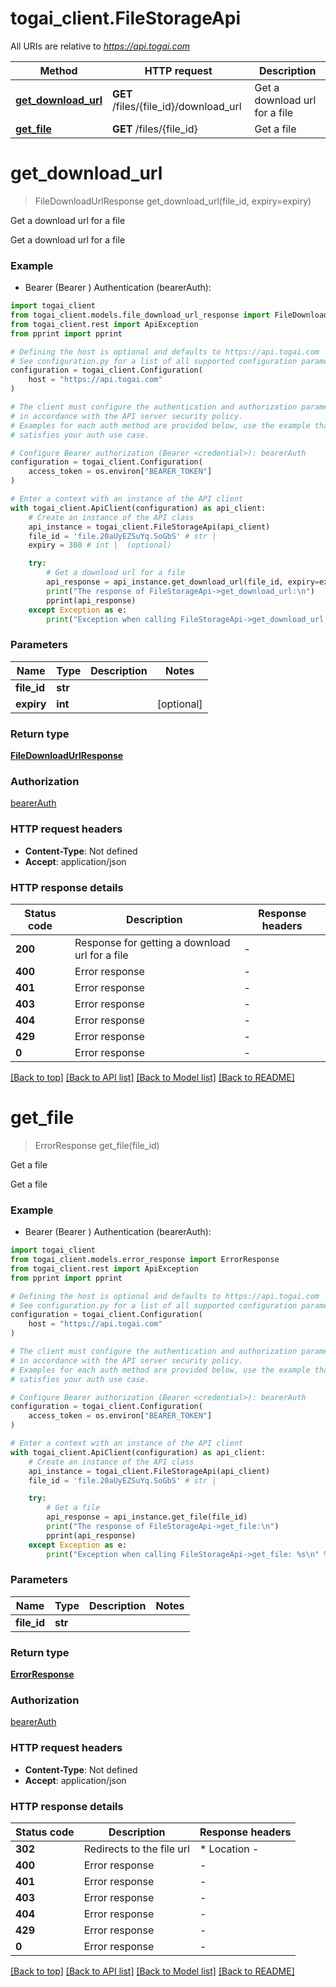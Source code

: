 # togai_client.FileStorageApi

All URIs are relative to *https://api.togai.com*

Method | HTTP request | Description
------------- | ------------- | -------------
[**get_download_url**](FileStorageApi.md#get_download_url) | **GET** /files/{file_id}/download_url | Get a download url for a file
[**get_file**](FileStorageApi.md#get_file) | **GET** /files/{file_id} | Get a file


# **get_download_url**
> FileDownloadUrlResponse get_download_url(file_id, expiry=expiry)

Get a download url for a file

Get a download url for a file

### Example

* Bearer (Bearer <credential>) Authentication (bearerAuth):

```python
import togai_client
from togai_client.models.file_download_url_response import FileDownloadUrlResponse
from togai_client.rest import ApiException
from pprint import pprint

# Defining the host is optional and defaults to https://api.togai.com
# See configuration.py for a list of all supported configuration parameters.
configuration = togai_client.Configuration(
    host = "https://api.togai.com"
)

# The client must configure the authentication and authorization parameters
# in accordance with the API server security policy.
# Examples for each auth method are provided below, use the example that
# satisfies your auth use case.

# Configure Bearer authorization (Bearer <credential>): bearerAuth
configuration = togai_client.Configuration(
    access_token = os.environ["BEARER_TOKEN"]
)

# Enter a context with an instance of the API client
with togai_client.ApiClient(configuration) as api_client:
    # Create an instance of the API class
    api_instance = togai_client.FileStorageApi(api_client)
    file_id = 'file.20aUyEZSuYq.SoGbS' # str | 
    expiry = 300 # int |  (optional)

    try:
        # Get a download url for a file
        api_response = api_instance.get_download_url(file_id, expiry=expiry)
        print("The response of FileStorageApi->get_download_url:\n")
        pprint(api_response)
    except Exception as e:
        print("Exception when calling FileStorageApi->get_download_url: %s\n" % e)
```



### Parameters


Name | Type | Description  | Notes
------------- | ------------- | ------------- | -------------
 **file_id** | **str**|  | 
 **expiry** | **int**|  | [optional] 

### Return type

[**FileDownloadUrlResponse**](FileDownloadUrlResponse.md)

### Authorization

[bearerAuth](../README.md#bearerAuth)

### HTTP request headers

 - **Content-Type**: Not defined
 - **Accept**: application/json

### HTTP response details

| Status code | Description | Response headers |
|-------------|-------------|------------------|
**200** | Response for getting a download url for a file |  -  |
**400** | Error response |  -  |
**401** | Error response |  -  |
**403** | Error response |  -  |
**404** | Error response |  -  |
**429** | Error response |  -  |
**0** | Error response |  -  |

[[Back to top]](#) [[Back to API list]](../README.md#documentation-for-api-endpoints) [[Back to Model list]](../README.md#documentation-for-models) [[Back to README]](../README.md)

# **get_file**
> ErrorResponse get_file(file_id)

Get a file

Get a file

### Example

* Bearer (Bearer <credential>) Authentication (bearerAuth):

```python
import togai_client
from togai_client.models.error_response import ErrorResponse
from togai_client.rest import ApiException
from pprint import pprint

# Defining the host is optional and defaults to https://api.togai.com
# See configuration.py for a list of all supported configuration parameters.
configuration = togai_client.Configuration(
    host = "https://api.togai.com"
)

# The client must configure the authentication and authorization parameters
# in accordance with the API server security policy.
# Examples for each auth method are provided below, use the example that
# satisfies your auth use case.

# Configure Bearer authorization (Bearer <credential>): bearerAuth
configuration = togai_client.Configuration(
    access_token = os.environ["BEARER_TOKEN"]
)

# Enter a context with an instance of the API client
with togai_client.ApiClient(configuration) as api_client:
    # Create an instance of the API class
    api_instance = togai_client.FileStorageApi(api_client)
    file_id = 'file.20aUyEZSuYq.SoGbS' # str | 

    try:
        # Get a file
        api_response = api_instance.get_file(file_id)
        print("The response of FileStorageApi->get_file:\n")
        pprint(api_response)
    except Exception as e:
        print("Exception when calling FileStorageApi->get_file: %s\n" % e)
```



### Parameters


Name | Type | Description  | Notes
------------- | ------------- | ------------- | -------------
 **file_id** | **str**|  | 

### Return type

[**ErrorResponse**](ErrorResponse.md)

### Authorization

[bearerAuth](../README.md#bearerAuth)

### HTTP request headers

 - **Content-Type**: Not defined
 - **Accept**: application/json

### HTTP response details

| Status code | Description | Response headers |
|-------------|-------------|------------------|
**302** | Redirects to the file url |  * Location -  <br>  |
**400** | Error response |  -  |
**401** | Error response |  -  |
**403** | Error response |  -  |
**404** | Error response |  -  |
**429** | Error response |  -  |
**0** | Error response |  -  |

[[Back to top]](#) [[Back to API list]](../README.md#documentation-for-api-endpoints) [[Back to Model list]](../README.md#documentation-for-models) [[Back to README]](../README.md)

